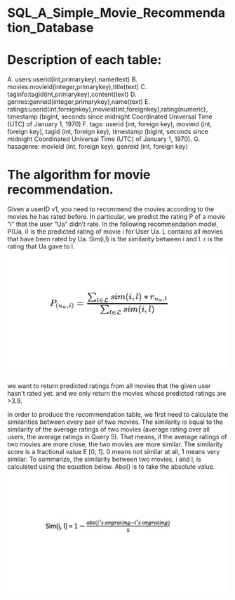 # SQL_A_Simple_Movie_Recommendation_Database
# Description of each table:
A. users:userid(int,primarykey),name(text)
B. movies:movieid(integer,primarykey),title(text)
C. taginfo:tagid(int,primarykey),content(text)
D. genres:genreid(integer,primarykey),name(text)
E. ratings:userid(int,foreignkey),movieid(int,foreignkey),rating(numeric),
timestamp (bigint, seconds since midnight Coordinated Universal Time (UTC) of January 1, 1970)
F. tags: userid (int, foreign key), movieid (int, foreign key), tagid (int, foreign key), timestamp (bigint, seconds since midnight Coordinated Universal Time (UTC) of January 1, 1970).
G. hasagenre: movieid (int, foreign key), genreid (int, foreign key)
# The algorithm for movie recommendation.
Given a userID v1, you need to recommend the movies according to the movies he has rated before. In particular, we predict the rating P of a movie “i” that the user “Ua” didn’t rate. In the following recommendation model, P(Ua, i) is the predicted rating of movie i for User Ua. L contains all movies that have been rated by Ua. Sim(i,l) is the similarity between i and l. r is the rating that Ua gave to l.
![alt text](https://github.com/Liangrong0419/SQL_A_Simple_Movie_Recommendation_Database/blob/main/formula_1.png)
 
we want to return predicted ratings from all movies that the given user hasn’t rated yet. and we only return the movies whose predicted ratings are >3.9. 

In order to produce the recommendation table, we first need to calculate the similarities between every pair of two movies. The similarity is equal to the similarity of the average ratings of two movies (average rating over all users, the average ratings in Query 5). That means, if the average ratings of two movies are more close, the two movies are more similar. The similarity score is a fractional value E [0, 1]. 0 means not similar at all, 1 means very similar. To summarize, the similarity between two movies, i and l, is calculated using the equation below. Abs() is to take the absolute value.
![alt text](https://github.com/Liangrong0419/SQL_A_Simple_Movie_Recommendation_Database/blob/main/formula_2.png)
